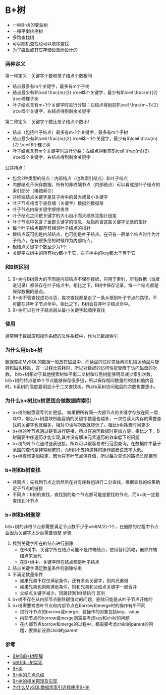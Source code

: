 # B+树
* 一种B-树的变型树
* 一棵平衡排序树
* 多路查找树
* 可以随机查找也可以顺序查找
* 为了磁盘或其它存储设备而设计的


### 两种定义
第一种定义：关键字个数和孩子结点个数相同
* 结点最多有m个关键字，最多有m个子树
* 结点最少有$\lceil \frac{m}{2} \rceil$个关键字，最少有$\lceil \frac{m}{2} \rceil$棵子树
* 叶子结点含有m+1个关键字时进行分裂：左结点得到前$\lceil \frac{m+1}{2} \rceil$个关键字，右结点得到剩余关键字


第二种定义：关键字个数比孩子结点个数小1
* 结点（包括叶子结点）最多有m-1个关键字，最多有m个子树
* 结点最少有$\lceil \frac{m}{2} \rceil$ - 1个关键字，最少有$\lceil \frac{m}{2} \rceil$个棵子树
* 叶子结点含有m个关键字时进行分裂：左结点得到前$\lceil \frac{m}{2} \rceil$个关键字，右结点得到剩余关键字





公共特点：
* 包含2种类型的结点：内部结点（也称索引结点）和叶子结点
* 内部结点不保存数据，所有的非终端节点（内部结点）可以看成是叶子结点的索引部分（稀疏索引）
* 非终端结点关键字是其子树中的最大或最小关键字
* 叶子节点相当于是存储（关键字）数据的数据层
* 叶子节点内按关键字顺序排序
* 叶子结点之间依关键字的大小自小而大顺序油指针链接
* 叶子节点中包含了全部关键字的信息，及指向含这些关键字记录的指针
* 每个叶子结点都存有相邻叶子结点的指针
* 根结点既可能是内部结点，也可能是叶子结点。在只有一层单个结点时作为叶子结点，在有很多层的时候作为内部结点。
* 根结点关键字个数至少为1个
* 关键字左树中的所有key都小于它，右子树中的key都大于等于它



### 和B树区别
1. B+树与B树最大的不同是内部结点不保存数据，只用于索引，所有数据（或者说记录）都保存在叶子结点中。相比之下，B树中保存记录，每一个结点都是保存数据的结点。
2. B+树不管查找成功与否，每次查找都是走了一条从根到叶子节点的路径，不可能在非叶子节点命中。相比之下，B树会在非叶子结点命中。
3. B+树可以在叶子结点层从最小关键字起顺序查找

### 使用
通常用于数据库和操作系统的文件系统中，作为元数据索引


### 为什么用b/b+树
数据库如MySQL的数据一般放在磁盘中，而读盘的过程包括两次机械运动盘片旋转和磁头移动，这一过程比较耗时，所以对数据的访问性能受限于访问磁盘的次数。
b/b+树相对于其他搜索树如平衡二叉树和红黑树能够明显减少索引次数，b/b+树的特点是单个节点能够保存很多键，所以保存相同数量的的键和值内容时，b系树的高度要明显小于二叉查找树，所以b系树访问磁盘的次数也要更小。

### 为什么b+树比b树更适合做数据库索引
* b+树的磁盘读写代价更低。
如果把所有同一内部节点的关键字存放在同一盘块中，那么b+树盘块所能容纳的关键字数量也越多，一次性读入内存的需要查找的关键字也就越多，相对IO读写次数就降低了。相比b树耗费时间更少
* b+树的叶节点通过链表进行链接，所以在遍历数据时更加方便。相比之下，B树需要中序遍历才能实现,其并没有解决元素遍历的效率低下的问题
* b+树的叶节点通过链表链接，所以可以很容易进行范围查询。在数据库中基于范围的查询是非常频繁的，而B树不支持这样的操作或者说效率太低。
* b+树查询更加稳定。因为只有叶节点保存值，所以每次查询的路径长度相同

### b+树和b树查找
* 共同点：先找到节点之后然后在对有序数组进行二分查找，根据查找的结果确定子节点的链接
* 不同点：b树的查找，查找到的每个节点都可能是要找的节点，而b+树一定要查找到叶节点

### b+树和b树删除
b/b+树的非根节点都需要满足节点数不少于ceil(M/2)-1个，在删除的过程中节点会因为关键字太少而需要调整
步骤
1. 找到关键字所在的结点进行删除
    * 在B树中，关键字所在结点可能不是终端结点，使用替代策略，删除终端结点来替代
    * 在B+树中，关键字所在结点都是叶子结点
2. 结点关键字满足数量条件则删除结束
3. 不满足数量条件
    * 如果兄弟不仅仅满足条件，还有多余关键字，则向兄弟借
    * 如果兄弟也刚刚满足条件，则和兄弟和父结点关键字一起合并
    * 父结点关键字减少，则跳转到1继续执行
区别
1. b+树不存在从内部节点删除键值对的问题，删除只能是从叶子节点开始的
2. b+树需要考虑叶节点和内部节点在borrow和merge时的操作有所不同
    * 进行叶节点的borrow或merge，要操作的对象包括key、value
    * 内部节点的borrow或merge则需要考虑key和child的问题
    * 在内部节点borrow和merge的过程中，都需要考虑child的parent的问题，要重新设置child的parent



### 参考
* [B树和B+树图解](https://www.cnblogs.com/nullzx/p/8729425.html)
* [b树和b+树实现](http://wxgg.cc/blogs/2019/b树和b+树实现.html)
* [B+树](https://www.cnblogs.com/wade-luffy/p/6292784.html)
* [B+树的几点总结](https://www.jianshu.com/p/6f68d3c118d6)
* [B+树的相关原理及实现](https://ivanzz1001.github.io/records/post/data-structure/2018/06/16/ds-bplustree#72-innodb)
* [为什么MySQL数据库索引选择使用B+树](https://www.cnblogs.com/tiancai/p/9024351.html)